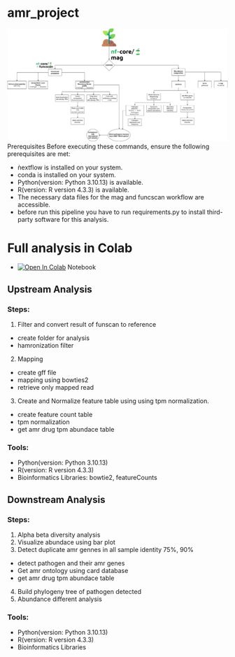# amr_project
![image](https://github.com/hophuquy/amr_project/blob/main/Soil_pipeline.png)
Prerequisites
Before executing these commands, ensure the following prerequisites are met:
  * ǹextflow is installed on your system.
  * conda is installed on your system.
  * Python(version: Python 3.10.13)  is available.
  * R(version: R version 4.3.3) is available.
  * The necessary data files for the mag and funcscan workflow are accessible.
  * before run this pipeline you have to run requirements.py to install third-party software for this analysis.

# Full analysis in Colab
- [![Open In Colab](https://colab.research.google.com/assets/colab-badge.svg)](https://colab.research.google.com/drive/1YGVOXaKbDMg_U8yGJJ4mxY1r-z9LttZq#scrollTo=qogN1-XmJSwr) Notebook

## Upstream Analysis

### Steps:
1. Filter and convert result of funscan to reference
  * create folder for analysis
  * hamronization filter
2. Mapping
  * create gff file
  * mapping using bowties2
  * retrieve only mapped read
3. Create and Normalize feature table using using tpm normalization.
  * create feature count table
  * tpm normalization
  * get amr drug tpm abundace table

### Tools:
- Python(version: Python 3.10.13)
- R(version: R version 4.3.3)
- Bioinformatics Libraries: bowtie2, featureCounts

## Downstream Analysis

### Steps:
1. Alpha beta diversity analysis
2. Visualize abundace using bar plot
3. Detect duplicate  amr gennes in all sample identity 75%, 90%
  * detect pathogen and their amr genes
  * Get amr ontology using card database
  * get amr drug tpm abundace table
4. Build phylogeny tree of pathogen detected
5. Abundance different analysis

### Tools:
- Python(version: Python 3.10.13)
- R(version: R version 4.3.3)
- Bioinformatics Libraries
